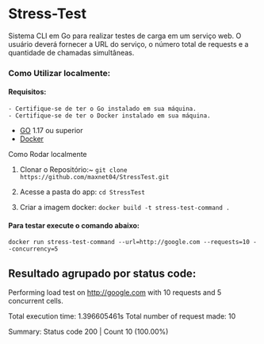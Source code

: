 # Stress-Test

Sistema CLI em Go para realizar testes de carga em um serviço web. O usuário deverá fornecer a URL do serviço, o número total de requests e a quantidade de chamadas simultâneas.

### Como Utilizar localmente:
#### Requisitos:
    - Certifique-se de ter o Go instalado em sua máquina.
    - Certifique-se de ter o Docker instalado em sua máquina.
    
- [GO](https://golang.org/doc/insttall) 1.17 ou superior
- [Docker](https://docs.docker.com/get-docker/)


Como Rodar localmente

  1. Clonar o Repositório:~
  ```git clone https://github.com/maxnet04/StressTest.git```


  2. Acesse a pasta do app:
  ```cd StressTest```

  3. Criar a imagem docker:
  ```docker build -t stress-test-command . ```


#### Para testar execute o comando abaixo:

```docker run stress-test-command --url=http://google.com --requests=10 --concurrency=5 ```

## Resultado agrupado por status code:

Performing load test on http://google.com with 10 requests and 5 concurrent cells.

Total execution time: 1.396605461s
Total number of request made: 10

Summary:
Status code 200 | Count  10 (100.00%)